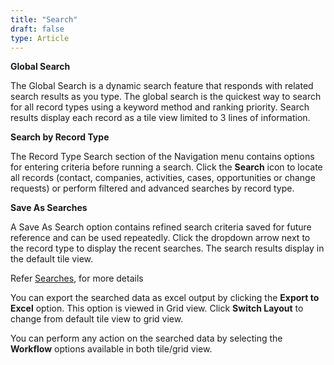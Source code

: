 ```yaml
---
title: "Search"
draft: false
type: Article
---
```




**Global Search**

The Global Search is a dynamic search feature that responds with related search results as you type. The global search is the quickest way to search for all record types using a keyword method and ranking priority. Search results display each record as a tile view limited to 3 lines of information.

**Search by Record Type**

The Record Type Search section of the Navigation menu contains options for entering criteria before running a search. Click the **Search** icon to locate all records (contact, companies, activities, cases, opportunities or change requests) or perform filtered and advanced searches by record type.

**Save As Searches**

A Save As Search option contains refined search criteria saved for future reference and can be used repeatedly. Click the dropdown arrow next to the record type to display the recent searches. The search results display in the default tile view.

Refer [Searches](../contents.md), for more details

You can export the searched data as excel output by clicking the **Export to Excel** option. This option is viewed in Grid view. Click **Switch Layout** to change from default tile view to grid view.

You can perform any action on the searched data by selecting the **Workflow** options available in both tile/grid view.